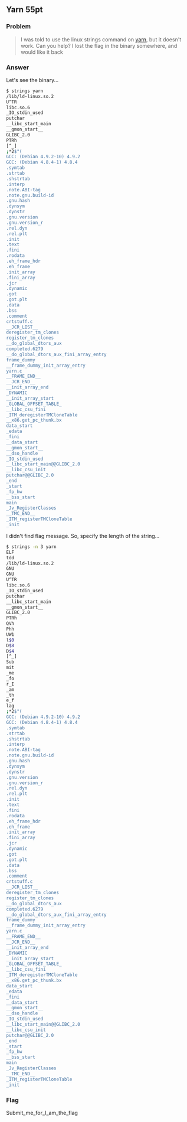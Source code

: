 <!-- This markdown file is writeup template. -->

## Yarn 55pt

### Problem
> I was told to use the linux strings command on [yarn](https://webshell2017.picoctf.com/static/9adb6ebf01d8755201564dba69bc1a92/yarn), but it doesn't work. Can you help? I lost the flag in the binary somewhere, and would like it back

### Answer
Let's see the binary...

```bash
$ strings yarn 
/lib/ld-linux.so.2
U^TR
libc.so.6
_IO_stdin_used
putchar
__libc_start_main
__gmon_start__
GLIBC_2.0
PTRh 
[^_]
;*2$"(
GCC: (Debian 4.9.2-10) 4.9.2
GCC: (Debian 4.8.4-1) 4.8.4
.symtab
.strtab
.shstrtab
.interp
.note.ABI-tag
.note.gnu.build-id
.gnu.hash
.dynsym
.dynstr
.gnu.version
.gnu.version_r
.rel.dyn
.rel.plt
.init
.text
.fini
.rodata
.eh_frame_hdr
.eh_frame
.init_array
.fini_array
.jcr
.dynamic
.got
.got.plt
.data
.bss
.comment
crtstuff.c
__JCR_LIST__
deregister_tm_clones
register_tm_clones
__do_global_dtors_aux
completed.6279
__do_global_dtors_aux_fini_array_entry
frame_dummy
__frame_dummy_init_array_entry
yarn.c
__FRAME_END__
__JCR_END__
__init_array_end
_DYNAMIC
__init_array_start
_GLOBAL_OFFSET_TABLE_
__libc_csu_fini
_ITM_deregisterTMCloneTable
__x86.get_pc_thunk.bx
data_start
_edata
_fini
__data_start
__gmon_start__
__dso_handle
_IO_stdin_used
__libc_start_main@@GLIBC_2.0
__libc_csu_init
putchar@@GLIBC_2.0
_end
_start
_fp_hw
__bss_start
main
_Jv_RegisterClasses
__TMC_END__
_ITM_registerTMCloneTable
_init

```

I didn't find flag message. So, specify the length of the string...

```bash
$ strings -n 3 yarn 
ELF
tdd
/lib/ld-linux.so.2
GNU
GNU
U^TR
libc.so.6
_IO_stdin_used
putchar
__libc_start_main
__gmon_start__
GLIBC_2.0
PTRh 
QVh
Phh
UW1
l$0
D$8
D$4
[^_]
Sub
mit
_me
_fo
r_I
_am
_th
e_f
lag
;*2$"(
GCC: (Debian 4.9.2-10) 4.9.2
GCC: (Debian 4.8.4-1) 4.8.4
.symtab
.strtab
.shstrtab
.interp
.note.ABI-tag
.note.gnu.build-id
.gnu.hash
.dynsym
.dynstr
.gnu.version
.gnu.version_r
.rel.dyn
.rel.plt
.init
.text
.fini
.rodata
.eh_frame_hdr
.eh_frame
.init_array
.fini_array
.jcr
.dynamic
.got
.got.plt
.data
.bss
.comment
crtstuff.c
__JCR_LIST__
deregister_tm_clones
register_tm_clones
__do_global_dtors_aux
completed.6279
__do_global_dtors_aux_fini_array_entry
frame_dummy
__frame_dummy_init_array_entry
yarn.c
__FRAME_END__
__JCR_END__
__init_array_end
_DYNAMIC
__init_array_start
_GLOBAL_OFFSET_TABLE_
__libc_csu_fini
_ITM_deregisterTMCloneTable
__x86.get_pc_thunk.bx
data_start
_edata
_fini
__data_start
__gmon_start__
__dso_handle
_IO_stdin_used
__libc_start_main@@GLIBC_2.0
__libc_csu_init
putchar@@GLIBC_2.0
_end
_start
_fp_hw
__bss_start
main
_Jv_RegisterClasses
__TMC_END__
_ITM_registerTMCloneTable
_init
```

### Flag
Submit_me_for_I_am_the_flag
